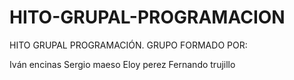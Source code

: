 # HITO-GRUPAL-PROGRAMACION
HITO GRUPAL PROGRAMACIÓN. GRUPO FORMADO POR:

Iván encinas
Sergio maeso
Eloy perez
Fernando trujillo

